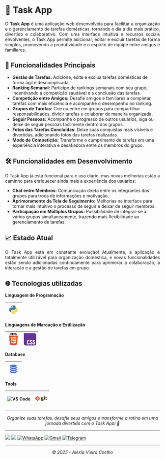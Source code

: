 # 📝 Task App

<p align="justify">
O <strong>Task App</strong> é uma aplicação web desenvolvida para facilitar a organização e o gerenciamento de tarefas domésticas, tornando o dia a dia mais prático, divertido e colaborativo. Com uma interface intuitiva e recursos sociais envolventes, o Task App permite adicionar, editar e excluir tarefas de forma simples, promovendo a produtividade e o espírito de equipe entre amigos e familiares.
</p>

## 🚀 Funcionalidades Principais

- **Gestão de Tarefas:** Adicione, edite e exclua tarefas domésticas de forma ágil e descomplicada.
- **Ranking Semanal:** Participe de rankings semanais com seu grupo, incentivando a competição saudável e a conclusão das tarefas.
- **Competição entre Amigos:** Desafie amigos e familiares a completar tarefas com mais eficiência e acompanhe o desempenho no ranking.
- **Grupos de Tarefas:** Crie ou entre em grupos para compartilhar responsabilidades, dividir tarefas e colaborar de maneira organizada.
- **Seguir Pessoas:** Acompanhe o progresso de outros usuários, siga ou deixe de seguir pessoas facilmente dentro dos grupos.
- **Fotos das Tarefas Concluídas:** Deixe suas conquistas mais visíveis e divertidas, adicionando fotos das tarefas realizadas.
- **Modo de Competição:** Transforme o cumprimento de tarefas em uma experiência interativa e desafiadora entre os membros do grupo.

## 🛠️ Funcionalidades em Desenvolvimento

<p align="justify">
O Task App já está funcional para o uso diário, mas novas melhorias estão a caminho para enriquecer ainda mais a experiência dos usuários:
</p>

- **Chat entre Membros:** Comunicação direta entre os integrantes dos grupos para troca de informações e motivação.
- **Aprimoramento da Tela de Seguimento:** Melhorias na interface para tornar mais intuitivo o processo de seguir e deixar de seguir membros.
- **Participação em Múltiplos Grupos:** Possibilidade de integrar-se a vários grupos simultaneamente, trazendo mais flexibilidade ao gerenciamento de tarefas.

## 📈 Estado Atual

<p align="justify">
O Task App está em constante evolução! Atualmente, a aplicação é totalmente utilizável para organização doméstica, e novas funcionalidades estão sendo adicionadas continuamente para aprimorar a colaboração, a interação e a gestão de tarefas em grupo.
</p>

## 🌐 Tecnologias utilizadas

**Linguagem de Programação**

<img title="Python" alt="Python" width="40px" src="https://raw.githubusercontent.com/github/explore/master/topics/python/python.png" />|
|--|

**Linguagens de Marcação e Estilização**

<img title="HTML5" alt="HTML5" width="40px" src="https://raw.githubusercontent.com/github/explore/master/topics/html/html.png">|<img title="CSS3" alt="CSS3" width="40px" src="https://raw.githubusercontent.com/github/explore/master/topics/css/css.png">
|--|--|

**Database**

<img title="SQL" alt="SQL" width="40px" src="https://raw.githubusercontent.com/github/explore/master/topics/sql/sql.png">|
|--|

**Tools**

<img title="VS Code" alt="VS Code" width="40px" src="https://img.icons8.com/fluent/48/000000/visual-studio-code-2019.png">|<img title="git" alt="git" width="40px" src="https://raw.githubusercontent.com/github/explore/master/topics/git/git.png">|
|--|--|

---

<p align="center"><em>Organize suas tarefas, desafie seus amigos e transforme a rotina em uma jornada divertida com o Task App! 🚀</em></p>

---

<a href="https://www.linkedin.com/in/alexiavieiracoelho/" target="_blank"><img src="https://img.shields.io/badge/LinkedIn-0077B5?style=for-the-badge&logo=linkedin&logoColor=white"></a>
<a href="https://github.com/alexiiavieirac" target="_blank"><img src="https://img.shields.io/badge/GitHub-100000?style=for-the-badge&logo=github&logoColor=white"></a>
<a href="https://wa.me/5513992054664" target="_blank"><img src="https://img.shields.io/badge/WhatsApp-25D366?style=for-the-badge&logo=whatsapp&logoColor=white" alt="WhatsApp"></a>
<a href="https://mail.google.com/mail/?view=cm&to=vieiralexiac@gmail.com" target="_blank"><img src="https://img.shields.io/badge/Gmail-D14836?style=for-the-badge&logo=gmail&logoColor=white" alt="Gmail"></a>
<a href="https://t.me/alexiiavieirac" target="_blank"><img src="https://img.shields.io/badge/Telegram-2CA5E0?style=for-the-badge&logo=telegram&logoColor=white" alt="Telegram"></a>

---

<p align="center"><em>© 2025 - Aléxia Vieira Coelho</em></p>
